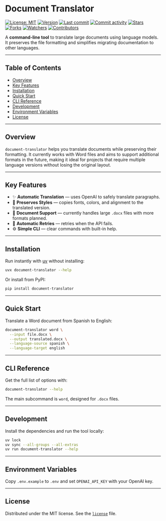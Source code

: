 # Document Translator

[![License: MIT](https://img.shields.io/badge/License-MIT-green.svg)](https://opensource.org/licenses/MIT)
[![Version](https://img.shields.io/pypi/v/document-translator?color=%2334D058&label=Version)](https://pypi.org/project/document-translator)
[![Last commit](https://img.shields.io/github/last-commit/leynier/document-translator.svg?style=flat)](https://github.com/leynier/document-translator/commits)
[![Commit activity](https://img.shields.io/github/commit-activity/m/leynier/document-translator)](https://github.com/leynier/document-translator/commits)
[![Stars](https://img.shields.io/github/stars/leynier/document-translator?style=flat&logo=github)](https://github.com/leynier/document-translator/stargazers)
[![Forks](https://img.shields.io/github/forks/leynier/document-translator?style=flat&logo=github)](https://github.com/leynier/document-translator/network/members)
[![Watchers](https://img.shields.io/github/watchers/leynier/document-translator?style=flat&logo=github)](https://github.com/leynier/document-translator)
[![Contributors](https://img.shields.io/github/contributors/leynier/document-translator)](https://github.com/leynier/document-translator/graphs/contributors)

A **command-line tool** to translate large documents using language models. It preserves the file formatting and simplifies migrating documentation to other languages.

---

## Table of Contents

* [Overview](#overview)
* [Key Features](#key-features)
* [Installation](#installation)
* [Quick Start](#quick-start)
* [CLI Reference](#cli-reference)
* [Development](#development)
* [Environment Variables](#environment-variables)
* [License](#license)

---

## Overview

`document-translator` helps you translate documents while preserving their formatting. It currently works with Word files and aims to support additional formats in the future, making it ideal for projects that require multiple language versions without losing the original layout.

---

## Key Features

* ✨ **Automatic Translation** — uses OpenAI to safely translate paragraphs.
* 📝 **Preserves Styles** — copies fonts, colors, and alignment to the translated version.
* 📄 **Document Support** — currently handles large `.docx` files with more formats planned.
* 🔁 **Automatic Retries** — retries when the API fails.
* ⚙️ **Simple CLI** — clear commands with built-in help.

---

## Installation

Run instantly with [uv](https://github.com/astral-sh/uv) without installing:

```bash
uvx document-translator --help
```

Or install from PyPI:

```bash
pip install document-translator
```

---

## Quick Start

Translate a Word document from Spanish to English:

```bash
document-translator word \
  --input file.docx \
  --output translated.docx \
  --language-source spanish \
  --language-target english
```

---

## CLI Reference

Get the full list of options with:

```bash
document-translator --help
```

The main subcommand is `word`, designed for `.docx` files.

---

## Development

Install the dependencies and run the tool locally:

```bash
uv lock
uv sync --all-groups --all-extras
uv run document-translator --help
```

---

## Environment Variables

Copy `.env.example` to `.env` and set `OPENAI_API_KEY` with your OpenAI key.

---

## License

Distributed under the MIT license. See the [`license`](license) file.
